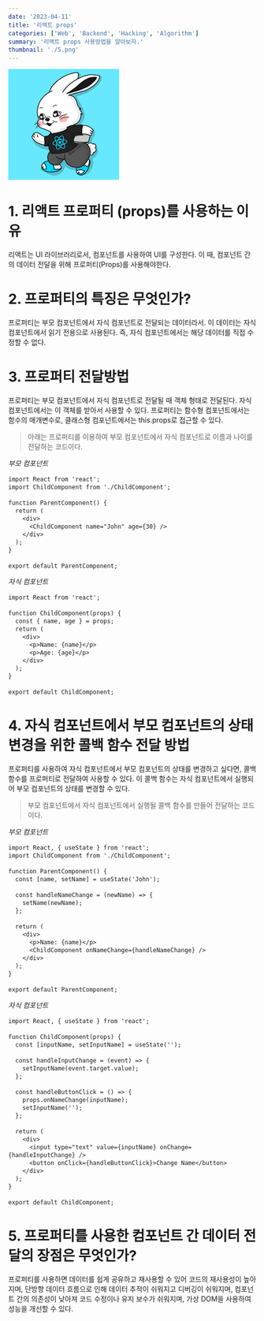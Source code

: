 ```yaml
---
date: '2023-04-11'
title: '리액트 props'
categories: ['Web', 'Backend', 'Hacking', 'Algorithm']
summary: '리액트 props 사용방법을 알아보자.'
thumbnail: './5.png'
---
```


![./react.png](./react.png)

# 1. 리액트 프로퍼티 (props)를 사용하는 이유

리액트는 UI 라이브러리로서, 컴포넌트를 사용하여 UI를 구성한다. 이 때, 컴포넌트 간의 데이터 전달을 위해 프로퍼티(Props)를 사용해야한다.

# 2. 프로퍼티의 특징은 무엇인가?

프로퍼티는 부모 컴포넌트에서 자식 컴포넌트로 전달되는 데이터라서. 이 데이터는 자식 컴포넌트에서 읽기 전용으로 사용된다. 즉, 자식 컴포넌트에서는 해당 데이터를 직접 수정할 수 없다.

# 3. 프로퍼티 전달방법

프로퍼티는 부모 컴포넌트에서 자식 컴포넌트로 전달될 때 객체 형태로 전달된다. 자식 컴포넌트에서는 이 객체를 받아서 사용할 수 있다. 프로퍼티는 함수형 컴포넌트에서는 함수의 매개변수로, 클래스형 컴포넌트에서는 this.props로 접근할 수 있다.

> 아래는 프로퍼티를 이용하여 부모 컴포넌트에서 자식 컴포넌트로 이름과 나이를 전달하는 코드이다.

_부모 컴포넌트_

```
import React from 'react';
import ChildComponent from './ChildComponent';

function ParentComponent() {
  return (
    <div>
      <ChildComponent name="John" age={30} />
    </div>
  );
}

export default ParentComponent;

```

_자식 컴포넌트_

```
import React from 'react';

function ChildComponent(props) {
  const { name, age } = props;
  return (
    <div>
      <p>Name: {name}</p>
      <p>Age: {age}</p>
    </div>
  );
}

export default ChildComponent;

```

# 4. 자식 컴포넌트에서 부모 컴포넌트의 상태 변경을 위한 콜백 함수 전달 방법

프로퍼티를 사용하여 자식 컴포넌트에서 부모 컴포넌트의 상태를 변경하고 싶다면, 콜백 함수를 프로퍼티로 전달하여 사용할 수 있다. 이 콜백 함수는 자식 컴포넌트에서 실행되어 부모 컴포넌트의 상태를 변경할 수 있다.

> 부모 컴포넌트에서 자식 컴포넌트에서 실행될 콜백 함수를 만들어 전달하는 코드이다.

_부모 컴포넌트_

```
import React, { useState } from 'react';
import ChildComponent from './ChildComponent';

function ParentComponent() {
  const [name, setName] = useState('John');

  const handleNameChange = (newName) => {
    setName(newName);
  };

  return (
    <div>
      <p>Name: {name}</p>
      <ChildComponent onNameChange={handleNameChange} />
    </div>
  );
}

export default ParentComponent;

```

_자식 컴포넌트_

```
import React, { useState } from 'react';

function ChildComponent(props) {
  const [inputName, setInputName] = useState('');

  const handleInputChange = (event) => {
    setInputName(event.target.value);
  };

  const handleButtonClick = () => {
    props.onNameChange(inputName);
    setInputName('');
  };

  return (
    <div>
      <input type="text" value={inputName} onChange={handleInputChange} />
      <button onClick={handleButtonClick}>Change Name</button>
    </div>
  );
}

export default ChildComponent;

```

# 5. 프로퍼티를 사용한 컴포넌트 간 데이터 전달의 장점은 무엇인가?

프로퍼티를 사용하면 데이터를 쉽게 공유하고 재사용할 수 있어 코드의 재사용성이 높아지며, 단방향 데이터 흐름으로 인해 데이터 추적이 쉬워지고 디버깅이 쉬워지며, 컴포넌트 간의 의존성이 낮아져 코드 수정이나 유지 보수가 쉬워지며, 가상 DOM을 사용하여 성능을 개선할 수 있다.
